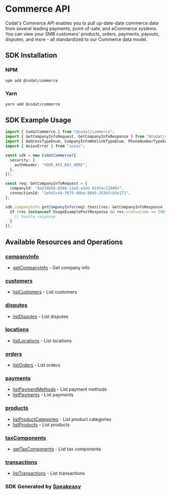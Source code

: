 # Commerce API

Codat's Commerce API enables you to pull up-date-date commerce data from several leading payments, point-of-sale, and eCommerce systems.
You can view your SMB customers' products, orders, payments, payouts, disputes, and more - all standardized to our Commerce data model.

<!-- Start SDK Installation -->
## SDK Installation

### NPM

```bash
npm add @codat/commerce
```

### Yarn

```bash
yarn add @codat/commerce
```
<!-- End SDK Installation -->

## SDK Example Usage
<!-- Start SDK Example Usage -->
```typescript
import { CodatCommerce } from "@codat/commerce";
import { GetCompanyInfoRequest, GetCompanyInfoResponse } from "@codat/commerce/dist/sdk/models/operations";
import { AddressTypeEnum, CompanyInfoWeblinkTypeEnum, PhoneNumberTypeEnum } from "@codat/commerce/dist/sdk/models/shared";
import { AxiosError } from "axios";

const sdk = new CodatCommerce({
  security: {
    authHeader: "YOUR_API_KEY_HERE",
  },
});

const req: GetCompanyInfoRequest = {
  companyId: "8a210b68-6988-11ed-a1eb-0242ac120002",
  connectionId: "2e9d2c44-f675-40ba-8049-353bfcb5e171",
};

sdk.companyInfo.getCompanyInfo(req).then((res: GetCompanyInfoResponse | AxiosError) => {
  if (res instanceof UsageExamplePostResponse && res.statusCode == 200) {
    // handle response
  }
});
```
<!-- End SDK Example Usage -->

<!-- Start SDK Available Operations -->
## Available Resources and Operations


### [companyInfo](docs/companyinfo/README.md)

* [getCompanyInfo](docs/companyinfo/getcompanyinfo.md) - Get company info

### [customers](docs/customers/README.md)

* [listCustomers](docs/customers/listcustomers.md) - List customers

### [disputes](docs/disputes/README.md)

* [listDisputes](docs/disputes/listdisputes.md) - List disputes

### [locations](docs/locations/README.md)

* [listLocations](docs/locations/listlocations.md) - List locations

### [orders](docs/orders/README.md)

* [listOrders](docs/orders/listorders.md) - List orders

### [payments](docs/payments/README.md)

* [listPaymentMethods](docs/payments/listpaymentmethods.md) - List payment methods
* [listPayments](docs/payments/listpayments.md) - List payments

### [products](docs/products/README.md)

* [listProductCategories](docs/products/listproductcategories.md) - List product categories
* [listProducts](docs/products/listproducts.md) - List products

### [taxComponents](docs/taxcomponents/README.md)

* [getTaxComponents](docs/taxcomponents/gettaxcomponents.md) - List tax components

### [transactions](docs/transactions/README.md)

* [listTransactions](docs/transactions/listtransactions.md) - List transactions
<!-- End SDK Available Operations -->

### SDK Generated by [Speakeasy](https://docs.speakeasyapi.dev/docs/using-speakeasy/client-sdks)
